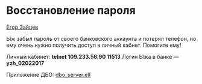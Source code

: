 # Восстановление пароля

[Егор Зайцев](https://t.me/groke)

Ыж забыл пароль от своего банковского аккаунта и потерял телефон, но ему очень нужно получить доступ в личный кабнет. Помогите ему!

Личный кабинет: **telnet 109.233.56.90 11513**
Логин Ыжа в банке — **yzh_02022017**

Приложение ДБО: [dbo_server.elf](dbo_server.elf)
